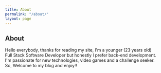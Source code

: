 ```yaml
---
title: About
permalink: "/about/"
layout: page
---
```


<h2>About</h2>
<p>Hello everybody, thanks for reading my site, I'm a younger (23 years old) Full Stack Software Developer but honestly I prefer back-end development. <br>
I'm passionate for new technologies, video games and a challenge seeker. <br>
So, Welcome to my blog and enjoy!! </p>